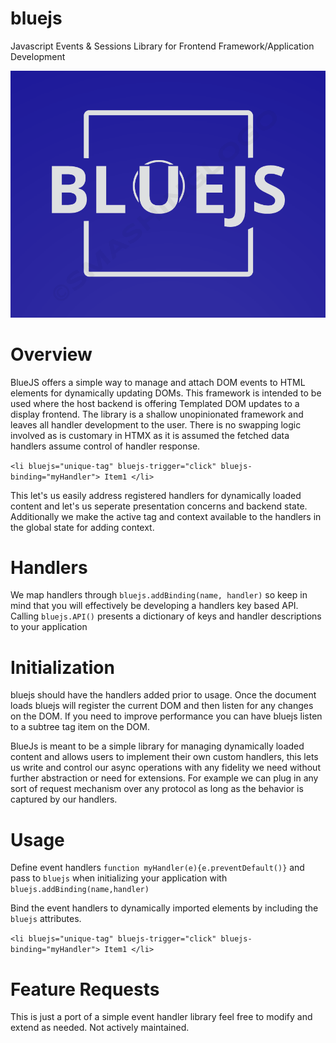 # bluejs
Javascript Events &amp; Sessions Library for Frontend Framework/Application Development

![bluejs](bluejs.png)

# Overview

BlueJS offers a simple way to manage and attach DOM events to HTML elements for dynamically updating DOMs. This framework is intended to be used where the host backend is offering Templated DOM updates to a display frontend. The library is a shallow unopinionated framework and leaves all handler development to the user. There is no swapping logic involved as is customary in HTMX as it is assumed the fetched data handlers assume control of handler response.

`<li bluejs="unique-tag" bluejs-trigger="click" bluejs-binding="myHandler"> Item1 </li>`

This let's us easily address registered handlers for dynamically loaded content and let's us seperate presentation concerns and backend state. Additionally we make the active tag and context available to the handlers in the global state for adding context.

# Handlers

We map handlers through `bluejs.addBinding(name, handler)` so keep in mind that you will effectively be developing a handlers key based API. Calling `bluejs.API()` presents a dictionary of keys and handler descriptions to your application

# Initialization

bluejs should have the handlers added prior to usage. Once the document loads bluejs will register the current DOM and then listen for any changes on the DOM. If you need to improve performance you can have bluejs listen to a subtree tag item on the DOM.

BlueJs is meant to be a simple library for managing dynamically loaded content and allows users to implement their own custom handlers, this lets us write and control our async operations with  any fidelity we need without further abstraction or need for extensions. For example we can plug in any sort of request mechanism over any protocol as long as the behavior is captured by our handlers.


# Usage

Define event handlers `function myHandler(e){e.preventDefault()}` and pass to `bluejs` when initializing your application with `bluejs.addBinding(name,handler)`

Bind the event handlers to dynamically imported elements by including the `bluejs` attributes. 

`<li bluejs="unique-tag" bluejs-trigger="click" bluejs-binding="myHandler"> Item1 </li>`

# Feature Requests

This is just a port of a simple event handler library feel free to modify and extend as needed. Not actively maintained.

